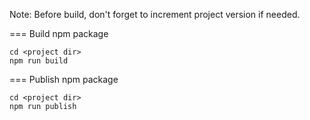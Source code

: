 Note: Before build, don't forget to increment project version if needed.

=== Build npm package

```
cd <project dir>
npm run build
```

=== Publish npm package

```
cd <project dir>
npm run publish
```